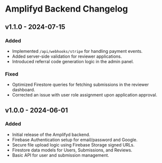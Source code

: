 # Amplifyd Backend Changelog

## v1.1.0 - 2024-07-15

### Added
- Implemented `/api/webhooks/stripe` for handling payment events.
- Added server-side validation for reviewer applications.
- Introduced referral code generation logic in the admin panel.

### Fixed
- Optimized Firestore queries for fetching submissions in the reviewer dashboard.
- Corrected an issue with user role assignment upon application approval.

## v1.0.0 - 2024-06-01

### Added
- Initial release of the Amplifyd backend.
- Firebase Authentication setup for email/password and Google.
- Secure file upload logic using Firebase Storage signed URLs.
- Firestore data models for Users, Submissions, and Reviews.
- Basic API for user and submission management.
